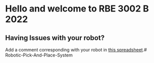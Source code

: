# Hello and welcome to RBE 3002 B 2022

## Having Issues with your robot?
Add a comment corresponding with your robot in [this spreadsheet](https://docs.google.com/spreadsheets/d/1kZ19K1iCRrBCk3pxAp74G3OKL1qjZJY5CHfOHSK4x84/edit?usp=sharing).#   R o b o t i c - P i c k - A n d - P l a c e - S y s t e m  
 